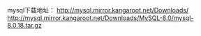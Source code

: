 mysql下载地址：
http://mysql.mirror.kangaroot.net/Downloads/
http://mysql.mirror.kangaroot.net/Downloads/MySQL-8.0/mysql-8.0.18.tar.gz
